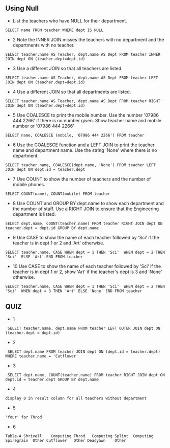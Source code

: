 ## Using Null

- List the teachers who have NULL for their department.

`SELECT name
FROM teacher
WHERE dept IS NULL`

- 2 Note the INNER JOIN misses the teachers with no department and the departments with no teacher.

`SELECT teacher.name AS Teacher, dept.name AS Dept
FROM teacher INNER JOIN dept ON (teacher.dept=dept.id)`

- 3 Use a different JOIN so that all teachers are listed.

`SELECT teacher.name AS Teacher, dept.name AS Dept
FROM teacher LEFT JOIN dept ON (teacher.dept=dept.id)`

- 4 Use a different JOIN so that all departments are listed.

`SELECT teacher.name AS Teacher, dept.name AS Dept
FROM teacher RIGHT JOIN dept ON (teacher.dept=dept.id)`

- 5 Use COALESCE to print the mobile number. Use the number '07986 444 2266' if there is no number given. Show teacher name and mobile number or '07986 444 2266'

`SELECT name, COALESCE (mobile, '07986 444 2266')
FROM teacher`

- 6 Use the COALESCE function and a LEFT JOIN to print the teacher name and department name. Use the string 'None' where there is no department.

`SELECT teacher.name, COALESCE(dept.name, 'None')
FROM teacher LEFT JOIN dept ON dept.id = teacher.dept`

- 7 Use COUNT to show the number of teachers and the number of mobile phones.

`SELECT COUNT(name), COUNT(mobile)
FROM teacher`

- 8 Use COUNT and GROUP BY dept.name to show each department and the number of staff. Use a RIGHT JOIN to ensure that the Engineering department is listed.

`SELECT dept.name, COUNT(teacher.name)
FROM teacher RIGHT JOIN dept ON teacher.dept = dept.id
GROUP BY dept.name `

- 9 Use CASE to show the name of each teacher followed by 'Sci' if the teacher is in dept 1 or 2 and 'Art' otherwise.

`SELECT teacher.name, CASE WHEN dept = 1 THEN 'Sci' 
                          WHEN dept = 2 THEN 'Sci' 
                          ELSE 'Art' END
FROM teacher`

- 10 Use CASE to show the name of each teacher followed by 'Sci' if the teacher is in dept 1 or 2, show 'Art' if the teacher's dept is 3 and 'None' otherwise.

`SELECT teacher.name, CASE WHEN dept = 1 THEN 'Sci' 
                          WHEN dept = 2 THEN 'Sci' 
                          WHEN dept = 3 THEN 'Art'
                          ELSE 'None'
                          END
FROM teacher`

## QUIZ

- 1 

` SELECT teacher.name, dept.name FROM teacher LEFT OUTER JOIN dept ON (teacher.dept = dept.id)`
- 2

` SELECT dept.name FROM teacher JOIN dept ON (dept.id = teacher.dept) WHERE teacher.name = 'Cutflower'`
- 3
  
` SELECT dept.name, COUNT(teacher.name) FROM teacher RIGHT JOIN dept ON dept.id = teacher.dept GROUP BY dept.name`
- 4

`display 0 in result column for all teachers without department`
- 5

`'four' for Throd`
- 6

`Table-A
Shrivell	Computing
Throd	Computing
Splint	Computing
Spiregrain	Other
Cutflower	Other
Deadyawn	Other`
  